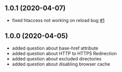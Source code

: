 ## 1.0.1 (2020-04-07)

* fixed htaccess not working on reload bug [#1](https://github.com/julianpoemp/ngx-htaccess-generator/issues/1)

## 1.0.0 (2020-04-05)

* added question about base-href attribute
* added question about HTTP to HTTPS Redirection
* added question about excluded directories
* added question about disabling browser cache
